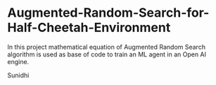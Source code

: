 # Augmented-Random-Search-for-Half-Cheetah-Environment

In this project mathematical equation of Augmented
Random Search algorithm is used as base of code to
train an ML agent in an Open AI engine.

Sunidhi
